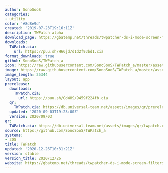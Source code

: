 ```yaml
---
author: SonoSooS
categories:
- utility
color: '#8d8e9d'
created: '2019-07-23T19:16:11Z'
description: TWPatch alpha
download_page: https://gbatemp.net/threads/twpatcher-ds-i-mode-screen-filters-and-patches.542694/
downloads:
  TWPatch.cia:
    url: https://puu.sh/H66jd/d1d2f93bd1.cia
format_downloads: true
github: SonoSooS/TWPatch_a
icon: https://raw.githubusercontent.com/SonoSooS/TWPatch_a/master/assets/logo.png
image: https://raw.githubusercontent.com/SonoSooS/TWPatch_a/master/assets/banner.png
image_length: 25344
layout: app
prerelease:
  downloads:
    TWPatch.cia:
      url: https://puu.sh/GoWHS/9459f224fb.cia
  qr:
    TWPatch.cia: https://db.universal-team.net/assets/images/qr/prerelease/twpatch.cia.png
  updated: '2020-09-03T19:23:00Z'
  version: 2020/09/03
qr:
  TWPatch.cia: https://db.universal-team.net/assets/images/qr/twpatch.cia.png
source: https://github.com/SonoSooS/TWPatch_a
systems:
- 3DS
title: TWPatch
updated: '2020-12-26T10:31:21Z'
version: stable
version_title: 2020/12/26
website: https://gbatemp.net/threads/twpatcher-ds-i-mode-screen-filters-and-patches.542694/
---
```

